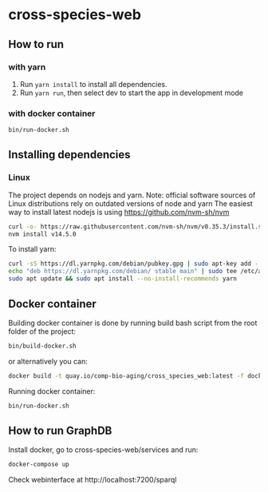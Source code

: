 # cross-species-web 

## How to run 

### with yarn ###

1. Run `yarn install` to install all dependencies.
2. Run `yarn run`, then select dev to start the app in development mode

### with docker container ###

```bash
bin/run-docker.sh
```

## Installing dependencies ##

### Linux ###

The project depends on nodejs and yarn. Note: official software sources of Linux distributions rely on outdated versions of node and yarn
The easiest way to install latest nodejs is using https://github.com/nvm-sh/nvm
```bash
curl -o- https://raw.githubusercontent.com/nvm-sh/nvm/v0.35.3/install.sh | bash
nvm install v14.5.0
```
To install yarn:
```bash
curl -sS https://dl.yarnpkg.com/debian/pubkey.gpg | sudo apt-key add -
echo "deb https://dl.yarnpkg.com/debian/ stable main" | sudo tee /etc/apt/sources.list.d/yarn.list
sudo apt update && sudo apt install --no-install-recommends yarn
```

## Docker container ##
Building docker container is done by running build bash script from the root folder of the project:
```bash
bin/build-docker.sh
```
or alternatively you can:
```bash
docker build -t quay.io/comp-bio-aging/cross_species_web:latest -f docker/Dockerfile .
```

Running docker container:
```bash
bin/run-docker.sh
```

## How to run GraphDB

Install docker, go to cross-species-web/services and run:
```bash
docker-compose up
```
Check webinterface at http://localhost:7200/sparql
